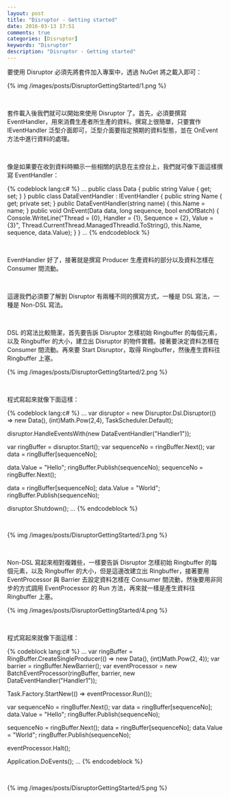 ```yaml
---
layout: post
title: "Disruptor - Getting started"
date: 2016-03-13 17:51
comments: true
categories: [Disruptor]
keywords: "Disruptor"
description: "Disruptor - Getting started"
---
```


要使用 Disruptor 必須先將套件加入專案中，透過 NuGet 將之載入即可：  

<!-- More -->

{% img /images/posts/DisruptorGettingStarted/1.png %}

<br/>


套件載入後我們就可以開始來使用 Disruptor 了。首先，必須要撰寫 EventHandler，用來消費生產者所生產的資料。撰寫上很簡單，只要實作 IEventHandler 泛型介面即可，泛型介面要指定預期的資料型態，並在 OnEvent 方法中進行資料的處理。  

<br/>


像是如果要在收到資料時顯示一些相關的訊息在主控台上，我們就可像下面這樣撰寫 EventHandler：  

{% codeblock lang:c# %}
... 
public class Data { 
    public string Value { get; set; } 
} 
public class DataEventHandler : IEventHandler<Data> 
{ 
    public string Name { get; private set; } 
    public DataEventHandler(string name) { 
        this.Name = name; 
    } 
    public void OnEvent(Data data, long sequence, bool endOfBatch) { 
        Console.WriteLine("Thread = {0}, Handler = {1}, Sequence = {2}, Value = {3}", Thread.CurrentThread.ManagedThreadId.ToString(), this.Name, sequence, data.Value); 
    } 
} 
...
{% endcodeblock %}

<br/>


EventHandler 好了，接著就是撰寫 Producer 生產資料的部分以及資料怎樣在 Consumer 間流動。  

<br/>


這邊我們必須要了解到 Disruptor 有兩種不同的撰寫方式，一種是 DSL 寫法，一種是 Non-DSL 寫法。  

<br/>


DSL 的寫法比較簡潔，首先要告訴 Disruptor 怎樣初始 Ringbuffer 的每個元素，以及 Ringbuffer 的大小，建立出 Disruptor 的物件實體。接著要決定資料怎樣在 Consumer 間流動。再來要 Start Disruptor，取得 Ringbuffer，然後產生資料往 Ringbuffer 上塞。  

{% img /images/posts/DisruptorGettingStarted/2.png %}

<br/>


程式寫起來就像下面這樣：  

{% codeblock lang:c# %}
... 
var disruptor = new Disruptor.Dsl.Disruptor<Data>(() => new Data(), (int)Math.Pow(2,4), TaskScheduler.Default); 

disruptor.HandleEventsWith(new DataEventHandler("Handler1")); 

var ringBuffer = disruptor.Start(); 
var sequenceNo = ringBuffer.Next(); 
var data = ringBuffer[sequenceNo]; 

data.Value = "Hello"; 
ringBuffer.Publish(sequenceNo); 
sequenceNo = ringBuffer.Next(); 

data = ringBuffer[sequenceNo]; 
data.Value = "World"; 
ringBuffer.Publish(sequenceNo); 

disruptor.Shutdown(); 
...
{% endcodeblock %}

<br/>


{% img /images/posts/DisruptorGettingStarted/3.png %}

<br/>


Non-DSL 寫起來相對複雜些，一樣要告訴 Disruptor 怎樣初始 Ringbuffer 的每個元素，以及 Ringbuffer 的大小，但是這邊改建立出 Ringbuffer，接著要用 EventProcessor 與 Barrier 去設定資料怎樣在 Consumer 間流動，然後要用非同步的方式調用 EventProcessor 的 Run 方法，再來就一樣是產生資料往 Ringbuffer 上塞。  

{% img /images/posts/DisruptorGettingStarted/4.png %}

<br/>


程式寫起來就像下面這樣：  

{% codeblock lang:c# %}
... 
var ringBuffer = RingBuffer<Data>.CreateSingleProducer(() => new Data(), (int)Math.Pow(2, 4)); 
var barrier = ringBuffer.NewBarrier(); 
var eventProcessor = new BatchEventProcessor<Data>(ringBuffer, barrier, new DataEventHandler("Handler1")); 

Task.Factory.StartNew(() => eventProcessor.Run()); 

var sequenceNo = ringBuffer.Next(); 
var data = ringBuffer[sequenceNo]; 
data.Value = "Hello"; 
ringBuffer.Publish(sequenceNo); 

sequenceNo = ringBuffer.Next(); 
data = ringBuffer[sequenceNo]; 
data.Value = "World"; 
ringBuffer.Publish(sequenceNo); 

eventProcessor.Halt(); 

Application.DoEvents(); 
...
{% endcodeblock %}

<br/>


{% img /images/posts/DisruptorGettingStarted/5.png %}

<br/>
